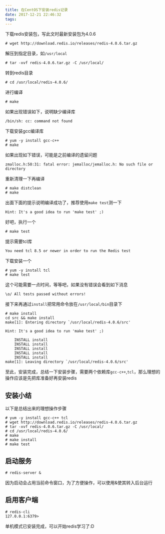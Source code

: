 ```yaml
---
title: 在CentOS下安装redis记录
date: 2017-12-21 22:46:32
tags:
---
```

下载redis安装包，写此文时最新安装包为4.0.6
```
# wget http://download.redis.io/releases/redis-4.0.6.tar.gz
```
解压到指定目录，如`/usr/local`
```
# tar -xvf redis-4.0.6.tar.gz -C /usr/local/
```
转到redis目录
```
# cd /usr/local/redis-4.0.6/
```
进行编译
```
# make
```
如果出现错误如下，说明缺少编译库
```
/bin/sh: cc: command not found
```
下载安装gcc编译库
```
# yum -y install gcc-c++
# make
```
如果出现如下错误，可能是之前编译的遗留问题
```
zmalloc.h:50:31: fatal error: jemalloc/jemalloc.h: No such file or directory
```
重新清理一下再编译
```
# make distclean
# make
```
出面下面的提示说明编译成功了，推荐使用`make test`测一下
```
Hint: It's a good idea to run 'make test' ;)
```
好吧，执行一个
```
# make test
```
提示需要tcl库
```
You need tcl 8.5 or newer in order to run the Redis test
```
下载安装一个
```
# yum -y install tcl
# make test
```
这个可能需要一点时间，等等吧，如果没有错误会看到如下消息
```
\o/ All tests passed without errors!
```

接下来再通过`install`把常用命令放在`/usr/local/bin`目录下
```
# make install
cd src && make install
make[1]: Entering directory `/usr/local/redis-4.0.6/src'

Hint: It's a good idea to run 'make test' ;)

    INSTALL install
    INSTALL install
    INSTALL install
    INSTALL install
    INSTALL install
make[1]: Leaving directory `/usr/local/redis-4.0.6/src'
```
至此，安装完成，总结一下安装步骤，需要两个依赖库`gcc-c++`,`tcl`，那么理想的操作应该是先把库准备好再安装redis

## 安装小结

以下是总结出来的理想操作步骤
```
# yum -y install gcc-c++ tcl
# wget http://download.redis.io/releases/redis-4.0.6.tar.gz
# tar -xvf redis-4.0.6.tar.gz -C /usr/local/
# cd /usr/local/redis-4.0.6/
# make
# make install
# make test
```

## 启动服务
```
# redis-server &
```
因为启动会占用当前命令窗口，为了方便操作，可以使用&使其转入后台运行

## 启用客户端
```
# redis-cli
127.0.0.1:6379> 
```
单机模式已安装完成，可以开始redis学习了:D
